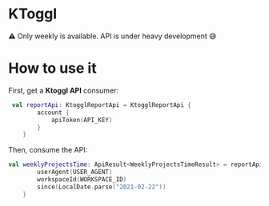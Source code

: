 # KToggl

⚠️ Only weekly is available. API is under heavy development 😅

# How to use it

First, get a **Ktoggl API** consumer:

```kotlin
 val reportApi: KtogglReportApi = KtogglReportApi {
        account {
            apiToken(API_KEY)
        }
    }
```

Then, consume the API: 

```kotlin
val weeklyProjectsTime: ApiResult<WeeklyProjectsTimeResult> = reportApi.weeklyProjectsTime {
        userAgent(USER_AGENT)
        workspaceId(WORKSPACE_ID)
        since(LocalDate.parse("2021-02-22"))
    }
```

